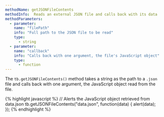 ```yaml
---
methodName: getJSONFileContents
methodInfo:  Reads an external JSON file and calls back with its data
methodParameters:
  - parameter:
    name: "filePath"
    info: "Full path to the JSON file to be read"
    type:
      - string
  - parameter:
    name: "callback"
    info: "Calls back with one argument, the file's JavaScript object"
    type:
      - function
---
```


The `tb.getJSONFileContents()` method takes a string as the path to a `.json` file and calls back with one argument, the JavaScript object read from the file.

{% highlight javascript %}
// Alerts the JavaScript object retrieved from data.json
tb.getJSONFileContents("data.json", function(data) {
	alert(data);
});
{% endhighlight %}